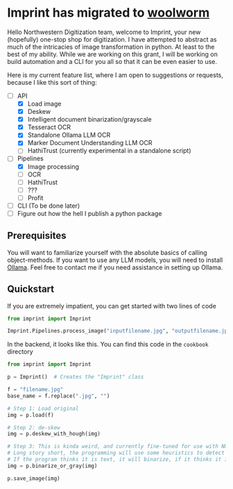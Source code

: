 # Imprint has migrated to [woolworm](https://www.github.com/nulib-ds/aerithnetzer)

Hello Northwestern Digitization team, welcome to Imprint, your new (hopefully) one-stop shop for digitization.
I have attempted to abstract as much of the intricacies of image transformation in python. At least to the best of my ability.
While we are working on this grant, I will be working on build automation and a CLI for you all so that it can be even easier to use.

Here is my current feature list, where I am open to suggestions or requests, because I like this sort of thing:

- [ ] API
  - [x] Load image
  - [x] Deskew
  - [x] Intelligent document binarization/grayscale
  - [x] Tesseract OCR
  - [x] Standalone Ollama LLM OCR
  - [x] Marker Document Understanding LLM OCR
  - [ ] HathiTrust (currently experimental in a standalone script)
- [ ] Pipelines
  - [x] Image processing
  - [ ] OCR
  - [ ] HathiTrust
  - [ ] ???
  - [ ] Profit
- [ ] CLI (To be done later)
- [ ] Figure out how the hell I publish a python package

## Prerequisites

You will want to familiarize yourself with the absolute basics of calling object-methods. If you want to use any LLM models, you will need to install [Ollama](https://ollama.com/). Feel free to contact me if you need assistance in setting up Ollama.

## Quickstart

If you are extremely impatient, you can get started with two lines of code

```python
from imprint import Imprint

Imprint.Pipelines.process_image("inputfilename.jpg", "outputfilename.jpg")
```

In the backend, it looks like this. You can find this code in the `cookbook` directory

```python
from imprint import Imprint

p = Imprint()  # Creates the "Imprint" class

f = "filename.jpg"
base_name = f.replace(".jpg", "")

# Step 1: Load original
img = p.load(f)

# Step 2: de-skew
img = p.deskew_with_hough(img)

# Step 3: This is kinda weird, and currently fine-tuned for use with NU's environmental impact statements
# Long story short, the programming will use some heuristics to detect if the image is a diagram or mostly text
# If the program thinks it is text, it will binarize, if it thinks it is a diagram, it will not.
img = p.binarize_or_gray(img)

p.save_image(img)
```
